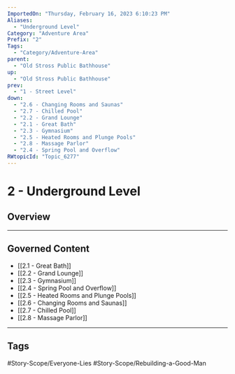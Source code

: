 ```yaml
---
ImportedOn: "Thursday, February 16, 2023 6:10:23 PM"
Aliases:
  - "Underground Level"
Category: "Adventure Area"
Prefix: "2"
Tags:
  - "Category/Adventure-Area"
parent:
  - "Old Stross Public Bathhouse"
up:
  - "Old Stross Public Bathhouse"
prev:
  - "1 - Street Level"
down:
  - "2.6 - Changing Rooms and Saunas"
  - "2.7 - Chilled Pool"
  - "2.2 - Grand Lounge"
  - "2.1 - Great Bath"
  - "2.3 - Gymnasium"
  - "2.5 - Heated Rooms and Plunge Pools"
  - "2.8 - Massage Parlor"
  - "2.4 - Spring Pool and Overflow"
RWtopicId: "Topic_6277"
---
```

# 2 - Underground Level
## Overview
---
## Governed Content
- [[2.1 - Great Bath]]
- [[2.2 - Grand Lounge]]
- [[2.3 - Gymnasium]]
- [[2.4 - Spring Pool and Overflow]]
- [[2.5 - Heated Rooms and Plunge Pools]]
- [[2.6 - Changing Rooms and Saunas]]
- [[2.7 - Chilled Pool]]
- [[2.8 - Massage Parlor]]


---
## Tags
#Story-Scope/Everyone-Lies #Story-Scope/Rebuilding-a-Good-Man

